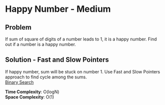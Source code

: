 # Happy Number - Medium

## Problem
If sum of square of digits of a number leads to 1, it is a happy number. Find out if a number is a happy number.

## Solution - Fast and Slow Pointers
If happy number, sum will be stuck on number 1. Use Fast and Slow Pointers approach to find cycle among the sums. <br />
[Binary Search](https://github.com/jecjung520/Algorithm/blob/main/Two%20Pointers/Pair%20with%20Target%20Sum%20-%20Easy/targetSum1.cc)

**Time Complexity**: O(logN) <br />
**Space Complexity**: O(1)